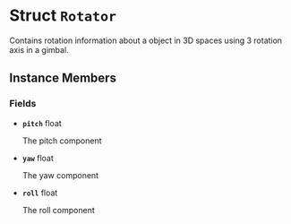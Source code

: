 # Struct <code>Rotator</code>

Contains rotation information about a object in 3D spaces using 3 rotation axis in a gimbal.
## Instance Members
### Fields
- <code><b>pitch</b></code> float

  The pitch component
- <code><b>yaw</b></code> float

  The yaw component
- <code><b>roll</b></code> float

  The roll component
